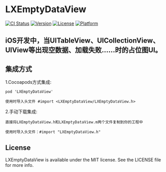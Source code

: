 # LXEmptyDataView

[![CI Status](http://img.shields.io/travis/FutureZhang/LXEmptyDataView.svg?style=flat)](https://travis-ci.org/FutureZhang/LXEmptyDataView)
[![Version](https://img.shields.io/cocoapods/v/LXEmptyDataView.svg?style=flat)](http://cocoapods.org/pods/LXEmptyDataView)
[![License](https://img.shields.io/cocoapods/l/LXEmptyDataView.svg?style=flat)](http://cocoapods.org/pods/LXEmptyDataView)
[![Platform](https://img.shields.io/cocoapods/p/LXEmptyDataView.svg?style=flat)](http://cocoapods.org/pods/LXEmptyDataView)

## iOS开发中，当UITableView、UICollectionView、UIView等出现空数据、加载失败......时的占位图UI。

## 集成方式
1.Cocoapods方式集成: 
```
pod 'LXEmptyDataView'

使用时导入头文件 #import <LXEmptyDataView/LXEmptyDataView.h>
```

2.手动下载集成: 
```
直接将LXEmptyDataView.h和LXEmptyDataView.m两个文件复制到你的工程中

使用时导入头文件：#import "LXEmptyDataView.h"
```

## License

LXEmptyDataView is available under the MIT license. See the LICENSE file for more info.
